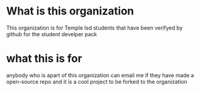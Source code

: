 # What is this organization 
This organization is for Temple Isd students that have been verifyed by github for the student develper pack

# what this is for
anybody who is apart of this organization can email me if they have made a open-source repo and it is a cool project to be forked to the organization
